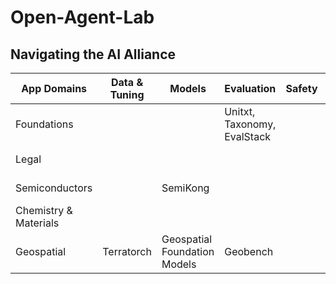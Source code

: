 # Open-Agent-Lab

## Navigating the AI Alliance

| App Domains | Data & Tuning | Models | Evaluation | Safety | Agents | Knowledge | "Standards" |
| ----------- | ------------- | ------ | ---------- | ------ | ------ | --------- | ----------- |
| Foundations |               |        | Unitxt, Taxonomy, EvalStack |  | Gofannon, Proscenium | Lapidary | Llama Stack, OTD Spec |
| Legal |  |  |  |  | Bartlebot Chat | Bartlebot Build  |  |
| Semiconductors |  | SemiKong |  |  | DXA, DXA AGents |  |  |
| Chemistry & Materials |  |  |  |  |  |  |  |
| Geospatial | Terratorch  | Geospatial Foundation Models | Geobench |  |  |  |  |
